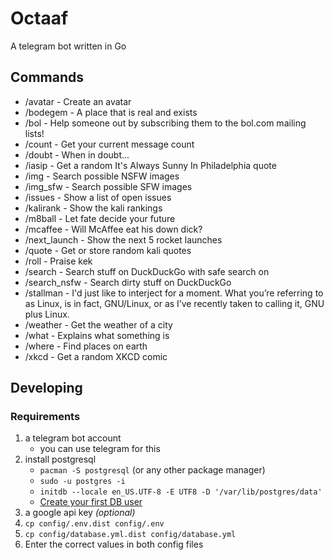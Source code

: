 # Octaaf

A telegram bot written in Go

## Commands

* /avatar - Create an avatar
* /bodegem - A place that is real and exists
* /bol - Help someone out by subscribing them to the bol.com mailing lists!
* /count - Get your current message count
* /doubt - When in doubt...
* /iasip - Get a random It's Always Sunny In Philadelphia quote
* /img - Search possible NSFW images
* /img_sfw - Search possible SFW images
* /issues - Show a list of open issues
* /kalirank - Show the kali rankings
* /m8ball - Let fate decide your future
* /mcaffee - Will McAffee eat his down dick?
* /next_launch - Show the next 5 rocket launches
* /quote - Get or store random kali quotes
* /roll - Praise kek
* /search - Search stuff on DuckDuckGo with safe search on
* /search_nsfw - Search dirty stuff on DuckDuckGo
* /stallman - I'd just like to interject for a moment. What you’re referring to as Linux, is in fact, GNU/Linux, or as I’ve recently taken to calling it, GNU plus Linux.
* /weather - Get the weather of a city
* /what - Explains what something is
* /where - Find places on earth
* /xkcd - Get a random XKCD comic

## Developing

### Requirements

1. a telegram bot account
    * you can use telegram for this
1. install postgresql
    * ```pacman -S postgresql``` (or any other package manager)
    * ```sudo -u postgres -i```
    * ```initdb --locale en_US.UTF-8 -E UTF8 -D '/var/lib/postgres/data'```
    * [Create your first DB user](https://wiki.archlinux.org/index.php/PostgreSQL#Create_your_first_database.2Fuser)
1. a google api key *(optional)*
1. ```cp config/.env.dist config/.env```
1. ```cp config/database.yml.dist config/database.yml```
1. Enter the correct values in both config files
